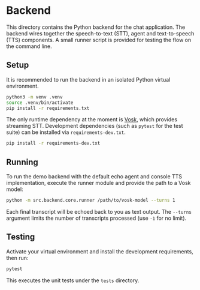 # Backend

This directory contains the Python backend for the chat application. The backend wires together the speech-to-text (STT), agent and text-to-speech (TTS) components. A small runner script is provided for testing the flow on the command line.

## Setup

It is recommended to run the backend in an isolated Python virtual environment.

```bash
python3 -m venv .venv
source .venv/bin/activate
pip install -r requirements.txt
```

The only runtime dependency at the moment is [Vosk](https://alphacephei.com/vosk/), which provides streaming STT. Development dependencies (such as `pytest` for the test suite) can be installed via `requirements-dev.txt`.

```bash
pip install -r requirements-dev.txt
```

## Running

To run the demo backend with the default echo agent and console TTS implementation, execute the runner module and provide the path to a Vosk model:

```bash
python -m src.backend.core.runner /path/to/vosk-model --turns 1
```

Each final transcript will be echoed back to you as text output. The `--turns` argument limits the number of transcripts processed (use `-1` for no limit).

## Testing

Activate your virtual environment and install the development requirements, then run:

```bash
pytest
```

This executes the unit tests under the `tests` directory.
